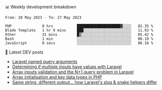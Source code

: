 📊 Weekly development breakdown
<!--START_SECTION:waka-->

```text
From: 20 May 2023 - To: 27 May 2023

PHP              8 hrs           ████████████████████▓░░░░   82.35 %
Blade Template   1 hr 9 mins     ███░░░░░░░░░░░░░░░░░░░░░░   11.93 %
Other            31 mins         █▒░░░░░░░░░░░░░░░░░░░░░░░   05.42 %
Bash             1 min           ░░░░░░░░░░░░░░░░░░░░░░░░░   00.19 %
JavaScript       0 secs          ░░░░░░░░░░░░░░░░░░░░░░░░░   00.10 %
```

<!--END_SECTION:waka-->

📕 Latest DEV posts
<!-- BLOG-POST-LIST:START -->
- [Laravel named query arguments](https://dev.to/michaelvickersuk/laravel-named-query-arguments-28kd)
- [Determining if multiple inputs have values with Laravel](https://dev.to/michaelvickersuk/determining-if-multiple-inputs-have-values-with-laravel-km6)
- [Array inputs validation and the N+1 query problem in Laravel](https://dev.to/michaelvickersuk/array-inputs-validation-and-the-n1-query-problem-in-laravel-2agb)
- [Array initialisation and key data types in PHP](https://dev.to/michaelvickersuk/array-initialisation-and-key-data-types-in-php-1e5b)
- [Same string, different output... how Laravel&#39;s slug &amp; snake helpers differ](https://dev.to/michaelvickersuk/same-string-different-output-how-laravels-slug-snake-helpers-differ-1ccj)
<!-- BLOG-POST-LIST:END -->
